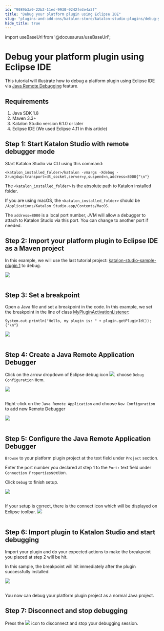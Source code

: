 ```yaml
---
id: "9089b3a0-22b2-11ed-9930-0242fe3e4a3f"
title: "Debug your platform plugin using Eclipse IDE"
slug: "plugins-and-add-ons/katalon-store/katalon-studio-plugins/debug-your-platform-plugin-using-eclipse-ide"
hide_title: true
---
```

import useBaseUrl from '@docusaurus/useBaseUrl';


# <a id="id" class="anchor_top_offset"/><a id="ariaid-title1" class="anchor_top_offset"/>Debug your platform plugin using Eclipse IDE

<p xmlns="http://www.w3.org/1999/xhtml" className="p">This tutorial will illustrate how to debug a platform plugin   using Eclipse IDE via <a className="xref j-external-link" href="https://help.eclipse.org/2019-03/topic/org.eclipse.jdt.doc.user/tasks/task-running_and_debugging.htm" target="_blank">Java     Remote Debugging</a> feature.</p> 

## Requirements

<div xmlns="http://www.w3.org/1999/xhtml" className="p"><ol className="ol"><li className="li">Java SDK 1.8</li><li className="li">Maven 3.3+</li><li className="li"><span className="ph">Katalon Studio</span> version 6.1.0 or later</li><li className="li">Eclipse IDE (We used Eclipse 4.11 in this article)</li></ol></div>

## <a id="id_2" class="anchor_top_offset"/>        Step 1: Start <span xmlns="http://www.w3.org/1999/xhtml" className="ph">Katalon Studio</span>  with remote debugger            mode      

<p xmlns="http://www.w3.org/1999/xhtml" className="p">Start <span className="ph">Katalon Studio</span> via CLI using this command:</p> 
<pre xmlns="http://www.w3.org/1999/xhtml" className="pre codeblock"><code>&lt;katalon_installed_folder&gt;/katalon -vmargs -Xdebug -Xrunjdwp:transport=dt_socket,server=y,suspend=n,address=8000{"\n"}</code></pre> 
<p xmlns="http://www.w3.org/1999/xhtml" className="p">The <code className="ph codeph">&lt;katalon_installed_folder&gt;</code> is the   absolute path to Katalon installed folder.</p> 
<p xmlns="http://www.w3.org/1999/xhtml" className="p">If you are using macOS, the   <code className="ph codeph">&lt;katalon_installed_folder&gt;</code> should be <code className="ph codeph">/Applications/Katalon Studio.app/Contents/MacOS</code>.</p> 
<p xmlns="http://www.w3.org/1999/xhtml" className="p">The <code className="ph codeph">address=8000</code> is a local port number, JVM will   allow a debugger to attach to <span className="ph">Katalon Studio</span> via this port. You can   change to another port if needed.</p> 

## <a id="id_3" class="anchor_top_offset"/>        Step 2: Import your platform plugin to Eclipse IDE as a            Maven project      

<p xmlns="http://www.w3.org/1999/xhtml" className="p">In this example, we will use the last tutorial project: <a className="xref j-external-link" href="https://github.com/katalon-studio/katalon-studio-sample-plugin" target="_blank">katalon-studio-sample-plugin     1</a> to debug.</p> 
<p xmlns="http://www.w3.org/1999/xhtml" className="p">   <img className="image" src={useBaseUrl("https://github.com/katalon-studio/docs-images/raw/master/katalon-store/docs/publisher/import-plugin-project-to-eclipse-ide.png")} width={500} /><br /><br /> </p> 

## <a id="id_4" class="anchor_top_offset"/>        Step 3: Set a breakpoint      

<p xmlns="http://www.w3.org/1999/xhtml" className="p">Open a Java file and set a breakpoint in the code. In this   example, we set the breakpoint in the line of class <a className="xref j-external-link" href="https://github.com/katalon-studio/katalon-studio-sample-plugin/blob/master/src/main/java/com/mycompany/plugin/MyPluginActivationListener.java" target="_blank">MyPluginActivationListener</a>:</p> 
<pre xmlns="http://www.w3.org/1999/xhtml" className="pre codeblock"><code>System.out.println("Hello, my plugin is: " + plugin.getPluginId());{"\n"}</code></pre> 
<p xmlns="http://www.w3.org/1999/xhtml" className="p">   <img className="image" src={useBaseUrl("https://github.com/katalon-studio/docs-images/raw/master/katalon-store/docs/publisher/set-breakpoint.png")} width={700} /><br /><br /> </p> 

## <a id="id_5" class="anchor_top_offset"/>        Step 4: Create a Java Remote Application            Debugger      

<p xmlns="http://www.w3.org/1999/xhtml" className="p">Click on the arrow dropdown of Eclipse debug icon <img className="image" src={useBaseUrl("https://github.com/katalon-studio/docs-images/raw/master/katalon-store/docs/publisher/debug-icon.png")} />, choose <code className="ph codeph">Debug Configuration</code> item.</p> 
<p xmlns="http://www.w3.org/1999/xhtml" className="p">   <img className="image" src={useBaseUrl("https://github.com/katalon-studio/docs-images/raw/master/katalon-store/docs/publisher/debug-configurations.png")} width={500} /><br /><br /> </p> 
<p xmlns="http://www.w3.org/1999/xhtml" className="p">Right-click on the <code className="ph codeph">Java Remote Application</code> and   choose <code className="ph codeph">New Configuration</code> to add new Remote   Debugger</p> 
<p xmlns="http://www.w3.org/1999/xhtml" className="p">   <img className="image" src={useBaseUrl("https://github.com/katalon-studio/docs-images/raw/master/katalon-store/docs/publisher/new-configuration.png")} width={600} /><br /><br /> </p> 

## <a id="id_6" class="anchor_top_offset"/> Step 5: Configure the Java Remote Application Debugger 

<p xmlns="http://www.w3.org/1999/xhtml" className="p"> <code className="ph codeph">Browse</code> to your platform plugin project at the text field under <code className="ph codeph">Project</code> section.</p> 
<p xmlns="http://www.w3.org/1999/xhtml" className="p">Enter the port number you declared at step 1 to the <code className="ph codeph">Port:</code> text field under <code className="ph codeph">Connection Properties</code>section.</p> 
<p xmlns="http://www.w3.org/1999/xhtml" className="p">Click <code className="ph codeph">Debug</code> to finish setup.</p> 
<p xmlns="http://www.w3.org/1999/xhtml" className="p"> <img className="image" src={useBaseUrl("https://github.com/katalon-studio/docs-images/raw/master/katalon-store/docs/publisher/new-remote-debugger.png")} width={600} /><br /><br /> </p> 
<p xmlns="http://www.w3.org/1999/xhtml" className="p">If your setup is correct, there is the connect icon which will be displayed on Eclipse toolbar. <img className="image" src={useBaseUrl("https://github.com/katalon-studio/docs-images/raw/master/katalon-store/docs/publisher/stop-debug-icon.png")} /><br /><br /></p> 

## <a id="id_7" class="anchor_top_offset"/>        Step 6: Import plugin to <span xmlns="http://www.w3.org/1999/xhtml" className="ph">Katalon Studio</span>  and start            debugging      

<p xmlns="http://www.w3.org/1999/xhtml" className="p">Import your plugin and do your expected actions to make the   breakpoint you placed at step 2 will be hit.</p> 
<p xmlns="http://www.w3.org/1999/xhtml" className="p">In this sample, the breakpoint will hit immediately after the   plugin successfully installed.</p> 
<p xmlns="http://www.w3.org/1999/xhtml" className="p">   <img className="image" src={useBaseUrl("https://github.com/katalon-studio/docs-images/raw/master/katalon-store/docs/publisher/breakpoint-hit.png")} /><br /><br /> </p> 
<p xmlns="http://www.w3.org/1999/xhtml" className="p">You now can debug your platform plugin project as a   normal Java project.</p> 

## <a id="id_8" class="anchor_top_offset"/>        Step 7: Disconnect and stop debugging      

<p xmlns="http://www.w3.org/1999/xhtml" className="p">Press the <img className="image" src={useBaseUrl("https://github.com/katalon-studio/docs-images/raw/master/katalon-store/docs/publisher/stop-debug-icon.png")} /> icon to disconnect and stop your debugging session.</p> 
